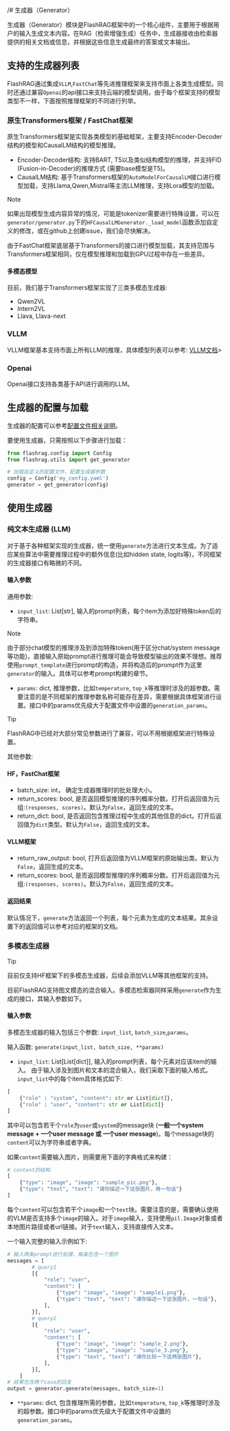 /# 生成器（Generator）

生成器（Generator）模块是FlashRAG框架中的一个核心组件，主要用于根据用户的输入生成文本内容。在RAG（检索增强生成）任务中，生成器接收由检索器提供的相关文档或信息，并根据这些信息生成最终的答案或文本输出。

## 支持的生成器列表

FlashRAG通过集成`VLLM`,`FastChat`等先进推理框架来支持市面上各类生成模型。同时还通过兼容`Openai`的api接口来支持云端的模型调用。由于每个框架支持的模型类型不一样，下面按照推理框架的不同进行列举。


### 原生Transformers框架 / FastChat框架

原生Transformers框架是实现各类模型的基础框架，主要支持Encoder-Decoder结构的模型和CausalLM结构的模型推理。

- Encoder-Decoder结构: 支持BART, T5以及类似结构模型的推理，并支持FID (Fusion-in-Decoder)的推理方式 (需要base模型是T5)。
- CausalLM结构: 基于Transformers框架的`AutoModelForCausalLM`接口进行模型加载，支持Llama,Qwen,Mistral等主流LLM推理，支持Lora模型的加载。

> [!NOTE] 
> 如果出现模型生成内容异常的情况，可能是tokenizer需要进行特殊设置，可以在`generator/generator.py`下的`HFCausalLMGenerator._load_model`函数添加自定义的修改，或在github上创建issue，我们会尽快解决。

由于FastChat框架底层基于Transformers的接口进行模型加载，其支持范围与Transformers框架相同，仅在模型推理和加载到GPU过程中存在一些差异。

#### 多模态模型

目前，我们基于Transformers框架实现了三类多模态生成器:

- Qwen2VL
- Intern2VL
- Llava, Llava-next

### VLLM

VLLM框架基本支持市面上所有LLM的推理，具体模型列表可以参考: [VLLM文档](https://docs.vllm.ai/en/latest/models/supported_models.html)>

### Openai

Openai接口支持各类基于API进行调用的LLM。

## 生成器的配置与加载

生成器的配置可以参考[配置文件相关说明](../configuration/generator.md)。

要使用生成器，只需按照以下步骤进行加载：

```python
from flashrag.config import Config
from flashrag.utils import get_generator

# 加载自定义的配置文件，配置生成器参数
config = Config('my_config.yaml')
generator = get_generator(config)
```


## 使用生成器

### 纯文本生成器 (LLM)

对于基于各种框架实现的生成器，统一使用`generate`方法进行文本生成。为了适应某些算法中需要推理过程中的额外信息(比如hidden state, logits等)，不同框架的生成器接口有略微的不同。

#### 输入参数

通用参数:

- `input_list`: List[str], 输入的prompt列表，每个item为添加好特殊token后的字符串。

> [!NOTE]
> 由于部分chat模型的推理涉及到添加特殊token(用于区分chat/system message等功能)，直接输入原始prompt进行推理可能会导致模型输出的效果不理想。推荐使用`prompt_template`进行prompt的构造，并将构造后的prompt作为这里`generator`的输入。具体可以参考prompt构建的章节。


- `params`: dict, 推理参数，比如`temperature`, `top_k`等推理时涉及的超参数。需要注意的是不同框架的推理参数名称可能存在差异，需要根据具体框架进行设置。接口中的params优先级大于配置文件中设置的`generation_params`。

> [!TIP]
> FlashRAG中已经对大部分常见参数进行了兼容，可以不用根据框架进行特殊设置。


其他参数:

#### HF，FastChat框架

- batch_size: int， 确定生成器推理时的批处理大小。
- return_scores: bool, 是否返回模型推理的序列概率分数。打开后返回值为元组:`(responses, scores)`。默认为`False`，返回生成的文本。
- return_dict: bool, 是否返回包含推理过程中生成的其他信息的dict。打开后返回值为`dict`类型。默认为`False`，返回生成的文本。


#### VLLM框架

- return_raw_output: bool, 打开后返回值为VLLM框架的原始输出类。默认为`False`，返回生成的文本。
- return_scores: bool, 是否返回模型推理的序列概率分数。打开后返回值为元组:`(responses, scores)`。默认为`False`，返回生成的文本。

#### 返回结果

默认情况下，`generate`方法返回一个列表，每个元素为生成的文本结果。其余设置下的返回值可以参考对应的框架的文档。

### 多模态生成器

> [!TIP]
> 目前仅支持HF框架下的多模态生成器，后续会添加VLLM等其他框架的支持。

目前FlashRAG支持图文模态的混合输入。多模态检索器同样采用`generate`作为生成的接口，其输入参数如下。

#### 输入参数

多模态生成器的输入包括三个参数: `input_list`, `batch_size`,`params`。

输入函数: `generate(input_list, batch_size, **params)`

- `input_list`: List[List[dict]], 输入的prompt列表，每个元素对应该item的输入。
由于输入涉及到图片和文本的混合输入，我们采取下面的输入格式。`input_list`中的每个item具体格式如下:

```python
[
    {"role" : "system", "content": str or List[dict]},
    {"role" : "user", "content": str or List[dict]}
]
```
其中可以包含若干个`role`为`user`或`system`的message块 (**一般一个system message + 一个user message 或 一个user message**)。每个message块的`content`可以为字符串或者字典。

如果`content`需要输入图片，则需要用下面的字典格式来构建：
```python
# content的结构
[
    {"type": "image", "image": "sample_pic.png"},
    {"type": "text", "text": "请你描述一下这张图片，用一句话"}
]
```

每个`content`可以包含若干个`image`和一个`text`块。需要注意的是，需要确认使用的VLM是否支持多个`image`的输入。对于`image`输入，支持使用`pil.Image`对象或者本地图片路径或者url链接。对于`text`输入，支持直接传入文本。

一个输入完整的输入示例如下:

```python
# 输入两条prompt进行处理，每条包含一个图片
messages = [
        # query1
        [{
            "role": "user", 
            "content": [
                {"type": "image", "image": "sample1.png"},
                {"type": "text", "text": "请你描述一下这张图片，一句话"},
            ],
        }],
        # query2
        [{
            "role": "user",
            "content": [
                {"type": "image", "image": "sample_2.png"},
                {"type": "image", "image": "sample_3.png"},
                {"type": "text", "text": "请你比较一下这两张图片"},
            ],
        }],
    ]
# 结果包含两个case的回复
output = generator.generate(messages, batch_size=1)
```

- `**params`: dict, 包含推理所需的参数，比如`temperature`, `top_k`等推理时涉及的超参数。接口中的params优先级大于配置文件中设置的`generation_params`。



